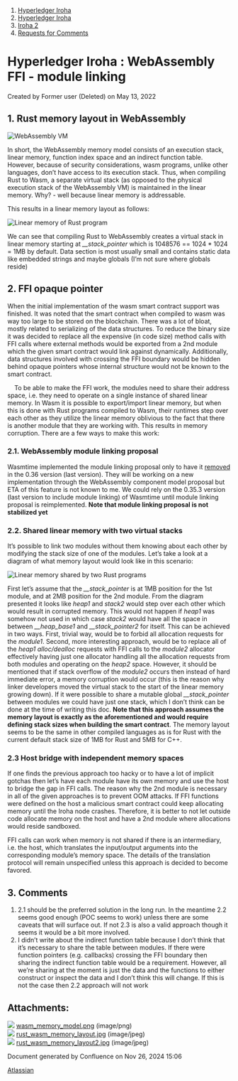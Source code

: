 1. [Hyperledger Iroha](index.html)
2. [Hyperledger Iroha](Hyperledger-Iroha_20873224.html)
3. [Iroha 2](Iroha-2_21012047.html)
4. [Requests for Comments](Requests-for-Comments_21016001.html)

# Hyperledger Iroha : WebAssembly FFI - module linking

Created by Former user (Deleted) on May 13, 2022

## 1. Rust memory layout in WebAssembly

![WebAssembly VM](attachments/21013280/21018042.png?height=250 "WebAssembly VM")

In short, the WebAssembly memory model consists of an execution stack, linear memory, function index space and an indirect function table. However, because of security considerations, wasm programs, unlike other languages, don’t have access to its execution stack. Thus, when compiling Rust to Wasm, a separate virtual stack (as opposed to the physical execution stack of the WebAssembly VM) is maintained in the linear memory. Why? - well because linear memory is addressable.

This results in a linear memory layout as follows:

![Linear memory of Rust program](attachments/21013280/21018043.jpg?height=150 "Linear memory of Rust program")

We can see that compiling Rust to WebAssembly creates a virtual stack in linear memory starting at *\_\_stack\_pointer* which is 1048576 == 1024 * 1024 = 1MB by default. Data section is most usually small and contains static data like embedded strings and maybe globals (I’m not sure where globals reside)

## 2. FFI opaque pointer

When the initial implementation of the wasm smart contract support was finished. It was noted that the smart contract when compiled to wasm was way too large to be stored on the blockchain. There was a lot of bloat, mostly related to serializing of the data structures. To reduce the binary size it was decided to replace all the expensive (in code size) method calls with FFI calls where external methods would be exported from a 2nd module which the given smart contract would link against dynamically. Additionally, data structures involved with crossing the FFI boundary would be hidden behind opaque pointers whose internal structure would not be known to the smart contract.

    To be able to make the FFI work, the modules need to share their address space, i.e. they need to operate on a single instance of shared linear memory. In Wasm it is possible to export/import linear memory, but when this is done with Rust programs compiled to Wasm, their runtimes step over each other as they utilize the linear memory oblivious to the fact that there is another module that they are working with. This results in memory corruption. There are a few ways to make this work:

### 2.1. WebAssembly module linking proposal

Wasmtime implemented the module linking proposal only to have it [removed](https://github.com/bytecodealliance/wasmtime/issues/3941) in the 0.36 version (last version). They will be working on a new implementation through the WebAssembly component model proposal but ETA of this feature is not known to me. We could rely on the 0.35.3 version (last version to include module linking) of Wasmtime until module linking proposal is reimplemented. **Note that module linking proposal is not stabilized yet**

### 2.2. Shared linear memory with two virtual stacks

It’s possible to link two modules without them knowing about each other by modifying the stack size of one of the modules. Let’s take a look at a diagram of what memory layout would look like in this scenario:

![Linear memory shared by two Rust programs](attachments/21013280/21018044.jpg?height=143 "Linear memory shared by two Rust programs")

First let’s assume that the *\_\_stack\_pointer* is at 1MB position for the 1st module, and at 2MB position for the 2nd module. From the diagram presented it looks like *heap1* and *stack2* would step over each other which would result in corrupted memory. This would not happen if *heap1* was somehow not used in which case *stack2* would have all the space in between *\_\_heap\_base1* and *\_\_stack\_pointer2* for itself. This can be achieved in two ways. First, trivial way, would be to forbid all allocation requests for the *module1*. Second, more interesting approach, would be to replace all of the *heap1* *alloc/dealloc* requests with FFI calls to the *module2* allocator effectively having just one allocator handling all the allocation requests from both modules and operating on the *heap2* space. However, it should be mentioned that if stack overflow of the *module2* occurs then instead of hard immediate error, a memory corruption would occur (this is the reason why linker developers moved the virtual stack to the start of the linear memory growing down). If it were possible to share a mutable global *\_\_stack\_pointer* between modules we could have just one stack, which I don’t think can be done at the time of writing this doc. **Note that this approach assumes the memory layout is exactly as the aforementioned and would require defining stack sizes when building the smart contract**. The memory layout seems to be the same in other compiled languages as is for Rust with the current default stack size of 1MB for Rust and 5MB for C++.

### 2.3 Host bridge with independent memory spaces

If one finds the previous approach too hacky or to have a lot of implicit gotchas then let’s have each module have its own memory and use the host to bridge the gap in FFI calls. The reason why the 2nd module is necessary in all of the given approaches is to prevent OOM attacks. If FFI functions were defined on the host a malicious smart contract could keep allocating memory until the Iroha node crashes. Therefore, it is better to not let outside code allocate memory on the host and have a 2nd module where allocations would reside sandboxed.

FFI calls can work when memory is not shared if there is an intermediary, i.e. the host, which translates the input/output arguments into the corresponding module’s memory space. The details of the translation protocol will remain unspecified unless this approach is decided to become favored.

## 3. Comments

1. 2.1 should be the preferred solution in the long run. In the meantime 2.2 seems good enough (POC seems to work) unless there are some caveats that will surface out. If not 2.3 is also a valid approach though it seems it would be a bit more involved.
2. I didn’t write about the indirect function table because I don’t think that it’s necessary to share the table between modules. If there were function pointers (e.g. callbacks) crossing the FFI boundary then sharing the indirect function table would be a requirement. However, all we’re sharing at the moment is just the data and the functions to either construct or inspect the data and I don’t think this will change. If this is not the case then 2.2 approach will not work

## Attachments:

![](images/icons/bullet_blue.gif) [wasm\_memory\_model.png](attachments/21013280/21018042.png) (image/png)  
![](images/icons/bullet_blue.gif) [rust\_wasm\_memory\_layout.jpg](attachments/21013280/21018043.jpg) (image/jpeg)  
![](images/icons/bullet_blue.gif) [rust\_wasm\_memory\_layout2.jpg](attachments/21013280/21018044.jpg) (image/jpeg)

Document generated by Confluence on Nov 26, 2024 15:06

[Atlassian](http://www.atlassian.com/)
